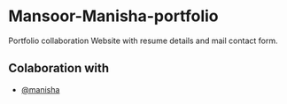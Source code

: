 # Mansoor-Manisha-portfolio
Portfolio collaboration Website with resume details and mail contact form.


## Colaboration with

- [@manisha](https://github.com/officialmanishapoonia)
